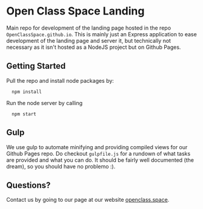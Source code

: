 # Open Class Space Landing
Main repo for development of the landing page hosted in the repo `OpenClassSpace.github.io`.
This is mainly just an Express application to ease development of the landing page and server
it, but technically not necessary as it isn't hosted as a NodeJS project but on Github Pages.

## Getting Started
Pull the repo and install node packages by:

```
  npm install
```

Run the node server by calling

```
  npm start
```

## Gulp
We use gulp to automate minifying and providing compiled views for our Github Pages repo.
Do checkout `gulpfile.js` for a rundown of what tasks are provided and what you can do. It
should be fairly well documented (the dream), so you should have no problemo :).

## Questions?
Contact us by going to our page at our website [openclass.space](https://openclass.space).
